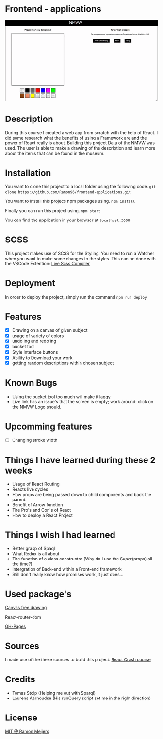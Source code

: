 # Frontend - applications
![Drawing gif](https://github.com/Ramon96/frontend-applications/blob/master/documentation/img/drawing.gif)

# Description
During this course I created a web app from scratch with the help of React. I did some [research](https://github.com/Ramon96/frontend-applications/wiki) what the benefits of using a Framework are and the power of React really is about. Building this project Data of the NMVW was used. The user is able to make a drawing of the description and learn more about the items that can be found in the museum.

# Installation
You want to clone this project to a local folder using the following code. 
`git clone https://github.com/Ramon96/frontend-applications.git`

You want to install this projecs npm packages using.
`npm install` 

Finally you can run this project using.
`npm start`

You can find the application in your browser at
`localhost:3000`

# SCSS
This project makes use of SCSS for the Styling. 
You need to run a Watcher when you want to make some changes to the styles.
This can be done with the VSCode Extention: [Live Sass Compiler](https://marketplace.visualstudio.com/items?itemName=ritwickdey.live-sass)

# Deployment
In order to deploy the project, simply run the  command `npm run deploy`

# Features
- [x] Drawing on a canvas of given subject
- [x] usage of variety of colors
- [x] undo'ing and redo'ing
- [x] bucket tool
- [x] Style Interface buttons
- [x] Ability to Download your work
- [x] getting random descriptions within chosen subject

# Known Bugs 
 * Using the bucket tool too much will make it laggy
 * Live link has an issue's that the screen is empty; work around: click on the NMVW Logo should.
 
# Upcomming features
- [ ] Changing stroke width

# Things I have learned during these 2 weeks
 * Usage of React Routing 
 * Reacts live cycles
 * How props are being passed down to child components and back the parent.
 * Benefit of Arrow function
 * The Pro's and Con's of React
 * How to deploy a React Project
 
# Things I wish I had learned
 * Better grasp of Spaql
 * What Redux is all about
 * The function of a class constructor (Why do I use the Super(props) all the time?)
 * Intergration of Back-end within a Front-end framework
 * Still don't really know how promises work, it just does...
 
 # Used package's
 [Canvas free drawing](https://www.federicomoretti.dev/canvas-free-drawing)
 
 [React-router-dom](https://www.npmjs.com/package/react-router-dom)
 
 [GH-Pages](https://www.npmjs.com/package/gh-pages)

# Sources
I made use of the these sources to build this project.
[React Crash course](https://www.youtube.com/watch?v=sBws8MSXN7A)

# Credits
 * Tomas Stolp (Helping me out with Sparql)
 * Laurens Aarnoudse (His runQuery script set me in the right direction)

# License
[MIT @ Ramon Meijers](https://github.com/Ramon96/frontend-applications/blob/master/LICENSE)
